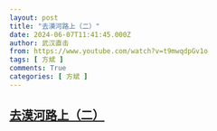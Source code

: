 ```yaml
---
layout: post
title: "去漠河路上（二）"
date: 2024-06-07T11:41:45.000Z
author: 武汉直击
from: https://www.youtube.com/watch?v=t9mwqdpGv1o
tags: [ 方斌 ]
comments: True
categories: [ 方斌 ]
---
```

<!--1717760505000-->
[去漠河路上（二）](https://www.youtube.com/watch?v=t9mwqdpGv1o)
------

<div>

</div>
